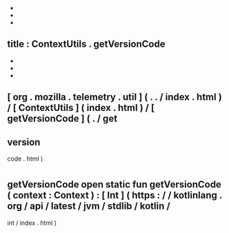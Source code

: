 -
-
-
title
:
ContextUtils
.
getVersionCode
-
-
-
-
[
org
.
mozilla
.
telemetry
.
util
]
(
.
.
/
index
.
html
)
/
[
ContextUtils
]
(
index
.
html
)
/
[
getVersionCode
]
(
.
/
get
-
version
-
code
.
html
)
#
getVersionCode
open
static
fun
getVersionCode
(
context
:
Context
)
:
[
Int
]
(
https
:
/
/
kotlinlang
.
org
/
api
/
latest
/
jvm
/
stdlib
/
kotlin
/
-
int
/
index
.
html
)
